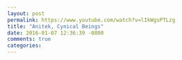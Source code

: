 ```yaml
---
layout: post
permalink: https://www.youtube.com/watch?v=lIkWgsPTLzg
title: "Anitek, Cynical Beings"
date: 2016-01-07 12:36:39 -0800
comments: true
categories: 
---
```


